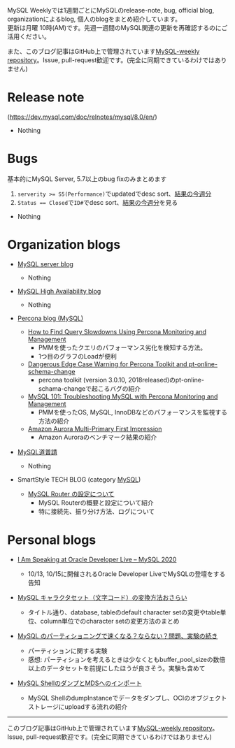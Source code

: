 MySQL Weeklyでは1週間ごとにMySQLのrelease-note, bug, official blog, organizationによるblog, 個人のblogをまとめ紹介しています。  
更新は月曜 10時(AM)です。先週一週間のMySQL関連の更新を再確認するのにご活用ください。

また、このブログ記事はGitHub上で管理されています[MySQL-weekly repository](https://github.com/tom--bo/MySQL-weekly)。Issue, pull-request歓迎です。(完全に同期できているわけではありません)


# Release note

(https://dev.mysql.com/doc/relnotes/mysql/8.0/en/)

- Nothing

# Bugs

基本的にMySQL Server, 5.7以上のbug fixのみまとめます

1. `serverity >= S5(Performance)`でupdatedでdesc sort、[結果の今週分](https://bugs.mysql.com/search.php?cmd=display&status=All&severity=-5&os=5&bug_age=0&order_by=mtime&direction=ASC&limit=30&mine=0&reorder_by=mtime)
1. `Status == Closed`で`ID#`でdesc sort、[結果の今週分](https://bugs.mysql.com/search.php?search_for=&status=Closed&severity=&limit=10&order_by=id&cmd=display&direction=DESC&os=0&phpver=&bug_age=0)を見る

- Nothing

# Organization blogs

- [MySQL server blog](https://mysqlserverteam.com/)
  - Nothing

- [MySQL High Availability blog](https://mysqlhighavailability.com/)
  - Nothing

- [Percona blog (MySQL)](https://www.percona.com/blog/)
  - [How to Find Query Slowdowns Using Percona Monitoring and Management](https://www.percona.com/blog/2020/10/07/how-to-find-query-slowdowns-using-percona-monitoring-and-management/)
    - PMMを使ったクエリのパフォーマンス劣化を検知する方法。
    - 1つ目のグラフのLoadが便利
  - [Dangerous Edge Case Warning for Percona Toolkit and pt-online-schema-change](https://www.percona.com/blog/2020/10/08/dangerous-edge-case-warning-for-percona-toolkit-and-pt-online-schema-change/)
    - percona toolkit (version 3.0.10, 2018released)のpt-online-schama-changeで起こるバグの紹介
  - [MySQL 101: Troubleshooting MySQL with Percona Monitoring and Management](https://www.percona.com/blog/2020/10/08/mysql-101-troubleshooting-mysql-with-percona-monitoring-and-management/)
    - PMMを使ったOS, MySQL, InnoDBなどのパフォーマンスを監視する方法の紹介
  - [Amazon Aurora Multi-Primary First Impression](https://www.percona.com/blog/2020/10/09/amazon-aurora-multi-primary-first-impression/)
    - Amazon Auroraのベンチマーク結果の紹介

- [MySQL道普請](https://gihyo.jp/dev/serial/01/mysql-road-construction-news)
  - Nothing

- SmartStyle TECH BLOG (category [MySQL](https://www.s-style.co.jp/blog/category/tech/mysql/))
  - [MySQL Router の設定について](https://www.s-style.co.jp/blog/2020/10/6689/)
    - MySQL Routerの概要と設定について紹介
    - 特に接続先、振り分け方法、ログについて



# Personal blogs


- [I Am Speaking at Oracle Developer Live – MySQL 2020](https://mysql.wisborg.dk/2020/10/11/i-am-speaking-at-oracle-developer-live-mysql-2020/)
  - 10/13, 10/15に開催されるOracle Developer LiveでMySQLの登壇をする告知

- [MySQL キャラクタセット（文字コード）の変換方法おさらい](https://mita2db.hateblo.jp/entry/2020/10/10/215330)
  - タイトル通り、database, tableのdefault character setの変更やtable単位、column単位でのcharacter setの変更方法のまとめ
- [MySQL のパーティショニングで速くなる？ならない？問題、実験の続き](https://qiita.com/hmatsu47/items/b81ba1cdc8cfeb8a6ee7)
  - パーティションに関する実験
  - 感想: パーティションを考えるときは少なくともbuffer_pool_sizeの数倍以上のデータセットを前提にしたほうが良さそう。実験も含めて
- [MySQL ShellのダンプとMDSへのインポート](https://next4us-ti.hatenablog.com/entry/2020/10/05/223306)
  - MySQL ShellのdumpInstanceでデータをダンプし、OCIのオブジェクトストレージにuploadする流れの紹介






-----

このブログ記事はGitHub上で管理されています[MySQL-weekly repository](https://github.com/tom--bo/MySQL-weekly)。Issue, pull-request歓迎です。(完全に同期できているわけではありません)
